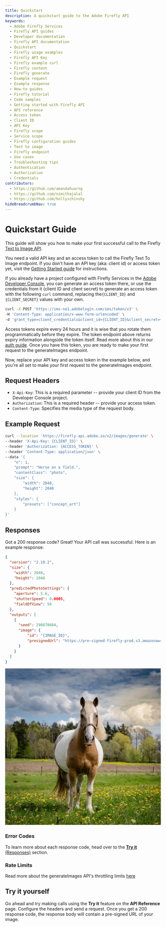 ```yaml
---
title: Quickstart
description: A quickstart guide to the Adobe Firefly API
keywords:
  - Adobe Firefly Services
  - Firefly API guides
  - Developer documentation
  - Firefly API documentation
  - Quickstart
  - Firefly usage examples
  - Firefly API Key
  - Firefly example curl
  - Firefly content
  - Firefly generate
  - Example request
  - Example response
  - How-to guides
  - Firefly tutorial
  - Code samples
  - Getting started with Firefly API
  - API reference
  - Access token
  - Client ID
  - API Key
  - Firefly scope
  - Service scope
  - Firefly configuration guides
  - Text to image
  - Firefly endpoint
  - Use cases
  - Troubleshooting tips
  - Authentication
  - Authorization
  - Credentials
contributors:
  - https://github.com/amandahuarng
  - https://github.com/nimithajalal
  - https://github.com/hollyschinsky
hideBreadcrumbNav: true
---
```


# Quickstart Guide

This guide will show you how to make your first successful call to the Firefly [Text to Image API](./api/image_generation/).

You need a valid API key and an access token to call the Firefly Text To Image endpoint. If you don't have an API key (aka: client id) or access token yet, visit the [Getting Started guide](../../guides/get-started.md/) for instructions.

If you already have a project configured with Firefly Services in the [Adobe Developer Console](https://developer.adobe.com/console), you can generate an access token there, or use the credentials from it (client ID and client secret) to generate an access token with the following `curl` command, replacing the`{CLIENT_ID}` and `{CLIENT_SECRET}` values with your own.

<!-- Log into the [Adobe Developer Console](https://developer.adobe.com/console) using the profile that your admin created for you and create an access token. [Learn more](../get-started.md/#generate-an-api-key-and-access-token-from-the-adobe-developer-console) about creating an access token. -->

```bash
curl -X POST 'https://ims-na1.adobelogin.com/ims/token/v3' \
-H 'Content-Type: application/x-www-form-urlencoded' \
-d 'grant_type=client_credentials&client_id={CLIENT_ID}&client_secret={CLIENT_SECRET}&scope=openid,AdobeID,session,additional_info,read_organizations,firefly_api,ff_apis'
```

<InlineAlert variant="warning" slots="text" />

Access tokens expire every 24 hours and it is wise that you rotate them programmatically before they expire. The token endpoint above returns expiry information alongside the token itself. Read more about this in our [auth guide](./concepts/authentication/index.md). Once you have this token, you are ready to make your first request to the generateImages endpoint.

Now, replace your API key and access token in the example below, and you're all set to make your first request to the generateImages endpoint.

## Request Headers

* `X-Api-Key`: This is a required parameter -- provide your client ID from the Developer Console project.
* `Authorization`: This is a required header -- provide your access token.
* `Content-Type`: Specifies the media type of the request body.

## Example Request

```bash
curl --location 'https://firefly-api.adobe.io/v2/images/generate' \
--header 'X-Api-Key: {CLIENT_ID}' \
--header 'Authorization: {ACCESS_TOKEN}' \
--header 'Content-Type: application/json' \
--data '{
    "n": 1,
    "prompt": "Horse on a field.",
    "contentClass": "photo",
    "size": {
        "width": 2048,
        "height": 2048
    },
    "styles": {
        "presets": ["concept_art"]
    } 
}'
```

## Responses

Got a 200 response code? Great! Your API call was successful. Here is an example response:

```json
{
  "version": "2.10.2",
  "size": {
    "width": 2048,
    "height": 2048
  },
  "predictedPhotoSettings": {
    "aperture": 5.6,
    "shutterSpeed": 0.0005,
    "fieldOfView": 50
  },
  "outputs": [
    {
      "seed": 290878684,
      "image": {
          "id": "{IMAGE_ID}",
          "presignedUrl": "https://pre-signed-firefly-prod.s3.amazonaws.com/images/{IMAGE_ID}?..."
      }
    }
  ]
}
```

![Horse on a field, photo, concept_art](../images/horse_t2i_sample.jpg)

### Error Codes

To learn more about each response code, head over to the [**Try it** (Responses)](../guides/api/upload_image/index.md) section.

### Rate Limits

Read more about the generateImages API's throttling limits [here](./concepts/rate-limits/index.md)

## Try it yourself

Go ahead and try making calls using the __Try it__ feature on the __API Reference__ page. Configure the headers and send a request. Once you get a 200 response code, the response body will contain a pre-signed URL of your image.
